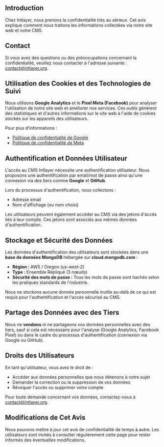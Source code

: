 ## Introduction

Chez Intlayer, nous prenons la confidentialité très au sérieux. Cet avis explique comment nous traitons les informations collectées via notre site web et notre CMS.

## Contact

Si vous avez des questions ou des préoccupations concernant la confidentialité, veuillez nous contacter à l'adresse suivante : [contact@intlayer.org](mailto:contact@intlayer.org).

## Utilisation des Cookies et des Technologies de Suivi

Nous utilisons **Google Analytics** et le **Pixel Meta (Facebook)** pour analyser l'utilisation de notre site web et améliorer nos services. Ces outils génèrent des statistiques et d'autres informations sur le site web à l'aide de cookies stockés sur les appareils des utilisateurs.

Pour plus d'informations :

- [Politique de confidentialité de Google](https://policies.google.com/privacy)
- [Politique de confidentialité de Meta](https://www.facebook.com/privacy/policy)

## Authentification et Données Utilisateur

L'accès au CMS Intlayer nécessite une authentification utilisateur. Nous proposons une authentification par email/mot de passe ainsi qu'une connexion via des tiers comme **Google** et **GitHub**.

Lors du processus d'authentification, nous collectons :

- Adresse email
- Nom d'affichage (ou nom choisi)

Les utilisateurs peuvent également accéder au CMS via des jetons d'accès liés à leur compte. Ces jetons sont associés aux mêmes données d'authentification.

## Stockage et Sécurité des Données

Les données d'authentification des utilisateurs sont stockées dans une **base de données MongoDB** hébergée sur **cloud.mongodb.com** :

- **Région :** AWS / Oregon (us-west-2)
- **Type :** Ensemble Répliqué (3 nœuds)
- **Sécurité des mots de passe :** Tous les mots de passe sont hachés selon les pratiques standards de l'industrie.

Nous ne stockons aucune donnée personnelle inutile au-delà de ce qui est requis pour l'authentification et l'accès sécurisé au CMS.

## Partage des Données avec des Tiers

Nous ne **vendons** ni ne partageons vos données personnelles avec des tiers, sauf si cela est nécessaire pour l'analyse (Google Analytics, Facebook Pixel) ou dans le cadre du processus d'authentification (connexion via Google ou GitHub).

## Droits des Utilisateurs

En tant qu'utilisateur, vous avez le droit de :

- Accéder aux données personnelles que nous détenons à votre sujet
- Demander la correction ou la suppression de vos données
- Révoquer l'accès ou supprimer votre compte

Pour toute demande concernant vos données, contactez-nous à [contact@intlayer.org](mailto:contact@intlayer.org).

## Modifications de Cet Avis

Nous pouvons mettre à jour cet avis de confidentialité de temps à autre. Les utilisateurs sont invités à consulter régulièrement cette page pour rester informés des éventuelles modifications.
